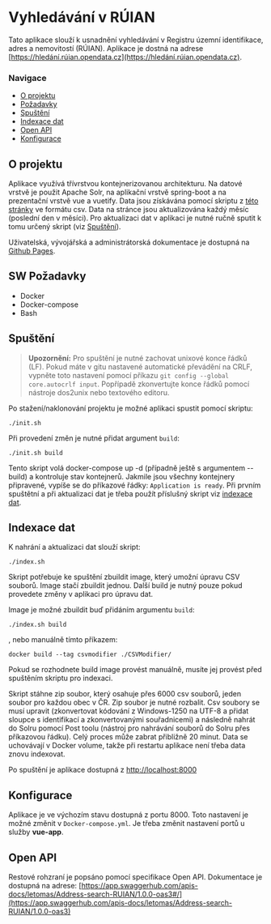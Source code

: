 # Vyhledávání v RÚIAN
Tato aplikace slouží k usnadnění vyhledávání v Registru územní identifikace, adres a nemovitostí (RÚIAN). Aplikace je dostná na adrese [https://hledání.rúian.opendata.cz](https://hledání.rúian.opendata.cz).

### Navigace
  - [O projektu](#o-projektu)
  - [Požadavky](#sw-po%c5%beadavky)
  - [Spuštění](#spu%c5%a1t%c4%9bn%c3%ad)
  - [Indexace dat](#indexace-dat)
  - [Open API](#open-api)
  - [Konfigurace](#konfigurace)

## O projektu
Aplikace využívá třívrstvou kontejnerizovanou architekturu. Na datové vrstvě je použit Apache Solr, na aplikační vrstvě spring-boot a na prezentační vrstvě vue a vuetify. Data jsou získávána pomocí skriptu z [této stránky](https://nahlizenidokn.cuzk.cz/StahniAdresniMistaRUIAN.aspx) ve formátu csv. Data na stránce jsou aktualizována každý měsíc (poslední den v měsíci). Pro aktualizaci dat v aplikaci je nutné ručně sputit k tomu určený skript (viz [Spuštění](#spuštění)).

Uživatelská, vývojářská a administrátorská dokumentace je dostupná na [Github Pages](https://letomas.github.io).

## SW Požadavky
- Docker
- Docker-compose
- Bash

## Spuštění
>**Upozornění:** Pro spuštění je nutné zachovat unixové konce řádků (LF). Pokud máte v gitu nastavené automatické převádění na CRLF, vypněte toto nastavení pomocí příkazu `git config --global core.autocrlf input`. Popřípadě zkonvertujte konce řádků pomocí nástroje dos2unix nebo textového editoru.

Po stažení/naklonování projektu je možné aplikaci spustit pomocí skriptu:
```
./init.sh
```
Při provedení změn je nutné přidat argument `build`:
```
./init.sh build
```
Tento skript volá docker-compose up -d (případně ještě s argumentem --build) a kontroluje stav kontejnerů. Jakmile jsou všechny kontejnery připravené, vypíše se do příkazové řádky: `Application is ready`. Při prvním spuštětní a při aktualizaci dat je třeba použít příslušný skript viz [indexace dat](#indexace-dat).


## Indexace dat
K nahrání a aktualizaci dat slouží skript:
```
./index.sh
```
Skript potřebuje ke spuštění zbuildit image, který umožní úpravu CSV souborů. Image stačí zbuildit jednou. Další build je nutný pouze pokud provedete změny v aplikaci pro úpravu dat.

 Image je možné zbuildit buď přidáním argumentu `build`:
```
./index.sh build
```
, nebo manuálně tímto příkazem:
```
docker build --tag csvmodifier ./CSVModifier/
```
Pokud se rozhodnete build image provést manuálně, musíte jej provést před spuštěním skriptu pro indexaci.

Skript stáhne zip soubor, který osahuje přes 6000 csv souborů, jeden soubor pro každou obec v ČR. Zip soubor je nutné rozbalit. Csv soubory se musí upravit (zkonvertovat kódování z Windows-1250 na UTF-8 a přidat sloupce s identifikací a zkonvertovanými souřadnicemi) a následně nahrát do Solru pomocí Post toolu (nástroj pro nahrávání souborů do Solru přes příkazovou řádku). Celý proces může zabrat přibližně 20 minut. Data se uchovávají v Docker volume, takže při restartu aplikace není třeba data znovu indexovat.

Po spuštění je aplikace dostupná z [http://localhost:8000](http://localhost:8000)

## Konfigurace
Aplikace je ve výchozím stavu dostupná z portu 8000. Toto nastavení je možné změnit v `Docker-compose.yml`. Je třeba změnit nastavení portů u služby **vue-app**.

## Open API
Restové rohzraní je popsáno pomocí specifikace Open API. Dokumentace je dostupná na adrese:
[https://app.swaggerhub.com/apis-docs/letomas/Address-search-RUIAN/1.0.0-oas3#/](https://app.swaggerhub.com/apis-docs/letomas/Address-search-RUIAN/1.0.0-oas3)
